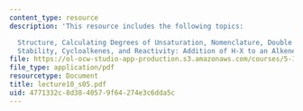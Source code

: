 ```yaml
---
content_type: resource
description: 'This resource includes the following topics:

  Structure, Calculating Degrees of Unsaturation, Nomenclature, Double Bond Geometry,
  Stability, Cycloalkenes, and Reactivity: Addition of H-X to an Alkene (Example).'
file: https://ol-ocw-studio-app-production.s3.amazonaws.com/courses/5-12-organic-chemistry-i-spring-2005/4771332c8d3840579f64274e3c6dda5c_lecture10_s05.pdf
file_type: application/pdf
resourcetype: Document
title: lecture10_s05.pdf
uid: 4771332c-8d38-4057-9f64-274e3c6dda5c
---
```

